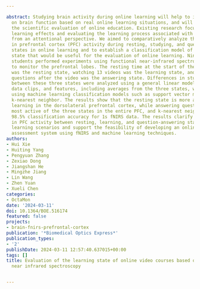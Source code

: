 ---
abstract: Studying brain activity during online learning will help to improve research
  on brain function based on real online learning situations, and will also promote
  the scientific evaluation of online education. Existing research focuses on enhancing
  learning effects and evaluating the learning process associated with online learning
  from an attentional perspective. We aimed to comparatively analyze the differences
  in prefrontal cortex (PFC) activity during resting, studying, and question-answering
  states in online learning and to establish a classification model of the learning
  state that would be useful for the evaluation of online learning. Nineteen university
  students performed experiments using functional near-infrared spectroscopy (fNIRS)
  to monitor the prefrontal lobes. The resting time at the start of the experiment
  was the resting state, watching 13 videos was the learning state, and answering
  questions after the video was the answering state. Differences in student activity
  between these three states were analyzed using a general linear model, 1s fNIRS
  data clips, and features, including averages from the three states, were classified
  using machine learning classification models such as support vector machines and
  k-nearest neighbor. The results show that the resting state is more active than
  learning in the dorsolateral prefrontal cortex, while answering questions is the
  most active of the three states in the entire PFC, and k-nearest neighbor achieves
  98.5% classification accuracy for 1s fNIRS data. The results clarify the differences
  in PFC activity between resting, learning, and question-answering states in online
  learning scenarios and support the feasibility of developing an online learning
  assessment system using fNIRS and machine learning techniques.
authors:
- Hui Xie
- Huiting Yang
- Pengyuan Zhang
- Zexiao Dong
- Jiangshan He
- Mingzhe Jiang
- Lin Wang
- Zhen Yuan
- Xueli Chen
categories:
- OctaMon
date: '2024-03-11'
doi: 10.1364/BOE.516174
featured: false
projects:
- brain-fnirs-prefrontal-cortex
publication: '*Biomedical Optics Express*'
publication_types:
- '2'
publishDate: 2024-03-11 12:57:40.637015+00:00
tags: []
title: Evaluation of the learning state of online video courses based on functional
  near infrared spectroscopy

---
